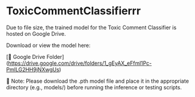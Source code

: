 # ToxicCommentClassifierrr

Due to file size, the trained model for the Toxic Comment Classifier is hosted on Google Drive.

Download or view the model here: 

[📂 Google Drive Folder] (https://drive.google.com/drive/folders/1_gEyAX_eFfml1Pc-PmILG2HH9jNXwgUs)

📌 Note: Please download the .pth model file and place it in the appropriate directory (e.g., models/) before running the inference or testing scripts.

